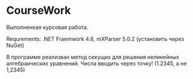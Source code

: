 # CourseWork
Выполненеая курсовая работа.


Requrements: .NET Fraemwork 4.8, mXParser 5.0.2 (установить через NuGet)

В программе реализван метод секущих для решения нелинейных алгебраических уравнений.
Числа вводить через точку! (1.2345, а не 1,2345)
